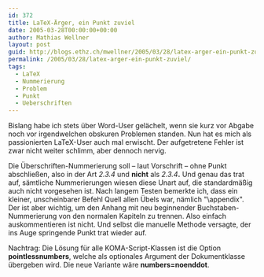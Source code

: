 ```yaml
---
id: 372
title: LaTeX-Ärger, ein Punkt zuviel
date: 2005-03-28T00:00:00+00:00
author: Mathias Wellner
layout: post
guid: http://blogs.ethz.ch/mwellner/2005/03/28/latex-arger-ein-punkt-zuviel/
permalink: /2005/03/28/latex-arger-ein-punkt-zuviel/
tags:
  - LaTeX
  - Nummerierung
  - Problem
  - Punkt
  - Ueberschriften
---
```

Bislang habe ich stets über Word-User gelächelt, wenn sie kurz vor Abgabe noch vor irgendwelchen obskuren Problemen standen. Nun hat es mich als passionierten LaTeX-User auch mal erwischt. Der aufgetretene Fehler ist zwar nicht weiter schlimm, aber dennoch nervig.

Die Überschriften-Nummerierung soll &#8211; laut Vorschrift &#8211; ohne Punkt abschließen, also in der Art _2.3.4_ und **nicht** als _2.3.4_**.** Und genau das trat auf, sämtliche Nummerierungen wiesen diese Unart auf, die standardmäßig auch nicht vorgesehen ist. Nach langem Testen bemerkte ich, dass ein kleiner, unscheinbarer Befehl Quell allen Übels war, nämlich "\appendix". Der ist aber wichtig, um den Anhang mit neu beginnender Buchstaben-Nummerierung von den normalen Kapiteln zu trennen. Also einfach auskommentieren ist nicht. Und selbst die manuelle Methode versagte, der ins Auge springende Punkt trat wieder auf.

Nachtrag: Die Lösung für alle KOMA-Script-Klassen ist die Option **pointlessnumbers**, welche als optionales Argument der Dokumentklasse übergeben wird. Die neue Variante wäre **numbers=noenddot**.